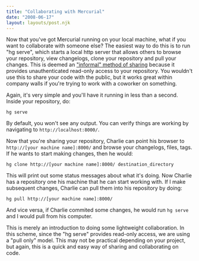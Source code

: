 ```yaml
---
title: "Collaborating with Mercurial"
date: "2008-06-17"
layout: layouts/post.njk
---
```


Now that you've got Mercurial running on your local machine, what if you want to
collaborate with someone else? The easiest way to do this is to run "hg serve",
which starts a local http server that allows others to browse your repository,
view changelogs, clone your repository and pull your changes. This is deemed an
["informal" method of sharing](http://hgbook.red-bean.com/hgbookch6.html#x10-1220006.4)
because it provides unauthenticated read-only access to your repository. You
wouldn't use this to share your code with the public, but it works great within
company walls if you're trying to work with a coworker on something.

Again, it's very simple and you'll have it running in less than a second. Inside
your repository, do:

`hg serve`

By default, you won't see any output. You can verify things are working by
navigating to `http://localhost:8000/`.

Now that you're sharing your repository, Charlie can point his browser to
`http://[your machine name]:8000/` and browse your changelogs, files, tags. If
he wants to start making changes, then he would:

`hg clone http://[your machine name]:8000/ destination_directory`

This will print out some status messages about what it's doing. Now Charlie has
a repository one his machine that he can start working with. If I make
subsequent changes, Charlie can pull them into his repository by doing:

`hg pull http://[your machine name]:8000/`

And vice versa, if Charlie commited some changes, he would run `hg serve` and I
would pull from his computer.

This is merely an introduction to doing some lightweight collaboration. In this
scheme, since the "hg serve" provides read-only access, we are using a "pull
only" model. This may not be practical depending on your project, but again,
this is a quick and easy way of sharing and collaborating on code.
